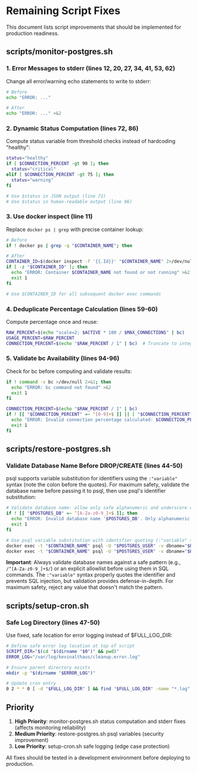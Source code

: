 # Remaining Script Fixes

This document lists script improvements that should be implemented for production readiness.

## scripts/monitor-postgres.sh

### 1. Error Messages to stderr (lines 12, 20, 27, 34, 41, 53, 62)

Change all error/warning echo statements to write to stderr:

```bash
# Before
echo "ERROR: ..."

# After
echo "ERROR: ..." >&2
```

### 2. Dynamic Status Computation (lines 72, 86)

Compute status variable from threshold checks instead of hardcoding "healthy":

```bash
status="healthy"
if [ $CONNECTION_PERCENT -gt 90 ]; then
  status="critical"
elif [ $CONNECTION_PERCENT -gt 75 ]; then
  status="warning"
fi

# Use $status in JSON output (line 72)
# Use $status in human-readable output (line 86)
```

### 3. Use docker inspect (line 11)

Replace `docker ps | grep` with precise container lookup:

```bash
# Before
if ! docker ps | grep -q "$CONTAINER_NAME"; then

# After
CONTAINER_ID=$(docker inspect -f '{{.Id}}' "$CONTAINER_NAME" 2>/dev/null)
if [ -z "$CONTAINER_ID" ]; then
  echo "ERROR: Container $CONTAINER_NAME not found or not running" >&2
  exit 1
fi

# Use $CONTAINER_ID for all subsequent docker exec commands
```

### 4. Deduplicate Percentage Calculation (lines 59-60)

Compute percentage once and reuse:

```bash
RAW_PERCENT=$(echo "scale=2; $ACTIVE * 100 / $MAX_CONNECTIONS" | bc)
USAGE_PERCENT=$RAW_PERCENT
CONNECTION_PERCENT=$(echo "$RAW_PERCENT / 1" | bc)  # Truncate to integer
```

### 5. Validate bc Availability (lines 94-96)

Check for bc before computing and validate results:

```bash
if ! command -v bc >/dev/null 2>&1; then
  echo "ERROR: bc command not found" >&2
  exit 1
fi

CONNECTION_PERCENT=$(echo "$RAW_PERCENT / 1" | bc)
if ! [[ "$CONNECTION_PERCENT" =~ ^[0-9]+$ ]] || [ "$CONNECTION_PERCENT" -lt 0 ] || [ "$CONNECTION_PERCENT" -gt 100 ]; then
  echo "ERROR: Invalid connection percentage calculated: $CONNECTION_PERCENT" >&2
  exit 1
fi
```

## scripts/restore-postgres.sh

### Validate Database Name Before DROP/CREATE (lines 44-50)

psql supports variable substitution for identifiers using the `:"variable"` syntax (note the colon before the quotes). For maximum safety, validate the database name before passing it to psql, then use psql's identifier substitution:

```bash
# Validate database name: allow only safe alphanumeric and underscore characters
if ! [[ "$POSTGRES_DB" =~ ^[A-Za-z0-9_]+$ ]]; then
  echo "ERROR: Invalid database name '$POSTGRES_DB'. Only alphanumeric characters and underscores are allowed." >&2
  exit 1
fi

# Use psql variable substitution with identifier quoting (:"variable" syntax)
docker exec -t "$CONTAINER_NAME" psql -U "$POSTGRES_USER" -v dbname="$POSTGRES_DB" -c 'DROP DATABASE IF EXISTS :"dbname";'
docker exec -t "$CONTAINER_NAME" psql -U "$POSTGRES_USER" -v dbname="$POSTGRES_DB" -c 'CREATE DATABASE :"dbname";'
```

**Important**: Always validate database names against a safe pattern (e.g., `/^[A-Za-z0-9_]+$/`) or an explicit allowlist before using them in SQL commands. The `:"variable"` syntax properly quotes the identifier and prevents SQL injection, but validation provides defense-in-depth. For maximum safety, reject any value that doesn't match the pattern.

## scripts/setup-cron.sh

### Safe Log Directory (lines 47-50)

Use fixed, safe location for error logging instead of $FULL_LOG_DIR:

```bash
# Define safe error log location at top of script
SCRIPT_DIR="$(cd "$(dirname "$0")" && pwd)"
ERROR_LOG="/var/log/kevinalthaus/cleanup.error.log"

# Ensure parent directory exists
mkdir -p "$(dirname "$ERROR_LOG")"

# Update cron entry
0 2 * * 0 [ -d "$FULL_LOG_DIR" ] && find "$FULL_LOG_DIR" -name "*.log" -mtime +30 -delete || echo "Log directory not found" >> "$ERROR_LOG" 2>&1
```

## Priority

1. **High Priority**: monitor-postgres.sh status computation and stderr fixes (affects monitoring reliability)
2. **Medium Priority**: restore-postgres.sh psql variables (security improvement)
3. **Low Priority**: setup-cron.sh safe logging (edge case protection)

All fixes should be tested in a development environment before deploying to production.
